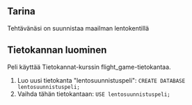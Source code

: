 ## Tarina
Tehtävänäsi on suunnistaa maailman lentokentillä
## Tietokannan luominen
Peli käyttää Tietokannat-kurssin flight_game-tietokantaa.
  1. Luo uusi tietokanta "lentosuunnistuspeli": `CREATE DATABASE lentosuunnistuspeli;`
  2. Vaihda tähän tietokantaan: `USE lentosuunnistuspeli;`
